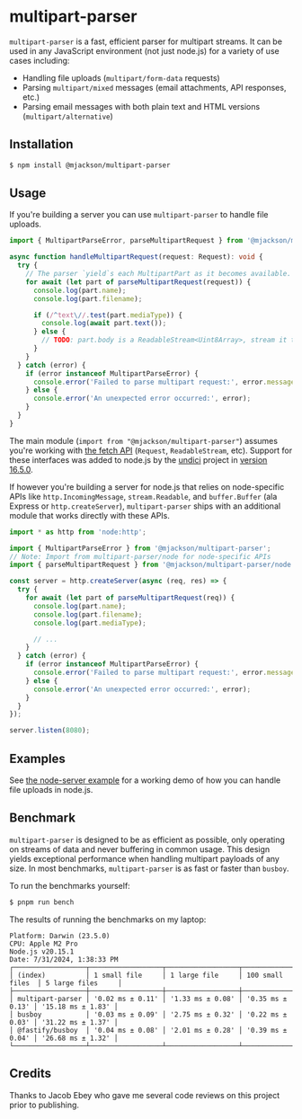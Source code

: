 # multipart-parser

`multipart-parser` is a fast, efficient parser for multipart streams. It can be used in any JavaScript environment (not just node.js) for a variety of use cases including:

- Handling file uploads (`multipart/form-data` requests)
- Parsing `multipart/mixed` messages (email attachments, API responses, etc.)
- Parsing email messages with both plain text and HTML versions (`multipart/alternative`)

## Installation

```sh
$ npm install @mjackson/multipart-parser
```

## Usage

If you're building a server you can use `multipart-parser` to handle file uploads.

```typescript
import { MultipartParseError, parseMultipartRequest } from '@mjackson/multipart-parser';

async function handleMultipartRequest(request: Request): void {
  try {
    // The parser `yield`s each MultipartPart as it becomes available.
    for await (let part of parseMultipartRequest(request)) {
      console.log(part.name);
      console.log(part.filename);

      if (/^text\//.test(part.mediaType)) {
        console.log(await part.text());
      } else {
        // TODO: part.body is a ReadableStream<Uint8Array>, stream it to a file
      }
    }
  } catch (error) {
    if (error instanceof MultipartParseError) {
      console.error('Failed to parse multipart request:', error.message);
    } else {
      console.error('An unexpected error occurred:', error);
    }
  }
}
```

The main module (`import from "@mjackson/multipart-parser"`) assumes you're working with [the fetch API](https://developer.mozilla.org/en-US/docs/Web/API/Fetch_API) (`Request`, `ReadableStream`, etc). Support for these interfaces was added to node.js by the [undici](https://github.com/nodejs/undici) project in [version 16.5.0](https://nodejs.org/en/blog/release/v16.5.0).

If however you're building a server for node.js that relies on node-specific APIs like `http.IncomingMessage`, `stream.Readable`, and `buffer.Buffer` (ala Express or `http.createServer`), `multipart-parser` ships with an additional module that works directly with these APIs.

```typescript
import * as http from 'node:http';

import { MultipartParseError } from '@mjackson/multipart-parser';
// Note: Import from multipart-parser/node for node-specific APIs
import { parseMultipartRequest } from '@mjackson/multipart-parser/node';

const server = http.createServer(async (req, res) => {
  try {
    for await (let part of parseMultipartRequest(req)) {
      console.log(part.name);
      console.log(part.filename);
      console.log(part.mediaType);

      // ...
    }
  } catch (error) {
    if (error instanceof MultipartParseError) {
      console.error('Failed to parse multipart request:', error.message);
    } else {
      console.error('An unexpected error occurred:', error);
    }
  }
});

server.listen(8080);
```

## Examples

See [the node-server example](/examples/node-server) for a working demo of how you can handle file uploads in node.js.

## Benchmark

`multipart-parser` is designed to be as efficient as possible, only operating on streams of data and never buffering in common usage. This design yields exceptional performance when handling multipart payloads of any size. In most benchmarks, `multipart-parser` is as fast or faster than `busboy`.

To run the benchmarks yourself:

```sh
$ pnpm run bench
```

The results of running the benchmarks on my laptop:

```
Platform: Darwin (23.5.0)
CPU: Apple M2 Pro
Node.js v20.15.1
Date: 7/31/2024, 1:38:33 PM
┌──────────────────┬──────────────────┬──────────────────┬──────────────────┬───────────────────┐
│ (index)          │ 1 small file     │ 1 large file     │ 100 small files  │ 5 large files     │
├──────────────────┼──────────────────┼──────────────────┼──────────────────┼───────────────────┤
│ multipart-parser │ '0.02 ms ± 0.11' │ '1.33 ms ± 0.08' │ '0.35 ms ± 0.13' │ '15.18 ms ± 1.83' │
│ busboy           │ '0.03 ms ± 0.09' │ '2.75 ms ± 0.32' │ '0.22 ms ± 0.03' │ '31.22 ms ± 1.37' │
│ @fastify/busboy  │ '0.04 ms ± 0.08' │ '2.01 ms ± 0.28' │ '0.39 ms ± 0.04' │ '26.68 ms ± 1.32' │
└──────────────────┴──────────────────┴──────────────────┴──────────────────┴───────────────────┘
```

## Credits

Thanks to Jacob Ebey who gave me several code reviews on this project prior to publishing.
